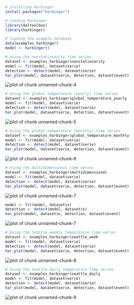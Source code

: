 
``` r
# Installing Harbinger
install.packages("harbinger")
```


``` r
# Loading Harbinger
library(daltoolbox)
library(harbinger) 
```


``` r
# loading the example database
data(examples_harbinger)
model <- harbinger()
```


``` r
# Using the nonstationarity time series 
dataset <- examples_harbinger$nonstationarity
model <- fit(model, dataset$serie)
detection <- detect(model, dataset$serie)
har_plot(model, dataset$serie, detection, dataset$event)
```

![plot of chunk unnamed-chunk-4](fig/examples_harbinger/unnamed-chunk-4-1.png)


``` r
# Using the global temperature (yearly) time series
dataset <- examples_harbinger$global_temperature_yearly
model <- fit(model, dataset$serie)
detection <- detect(model, dataset$serie)
har_plot(model, dataset$serie, detection, dataset$event)
```

![plot of chunk unnamed-chunk-5](fig/examples_harbinger/unnamed-chunk-5-1.png)


``` r
# Using the global temperature (monthly) time series
dataset <- examples_harbinger$global_temperature_monthly
model <- fit(model, dataset$serie)
detection <- detect(model, dataset$serie)
har_plot(model, dataset$serie, detection, dataset$event)
```

![plot of chunk unnamed-chunk-6](fig/examples_harbinger/unnamed-chunk-6-1.png)


``` r
# Using the multidimensional time series 
dataset <- examples_harbinger$multidimensional
model <- fit(model, dataset$serie)
detection <- detect(model, dataset$serie)
har_plot(model, dataset$serie, detection, dataset$event)
```

![plot of chunk unnamed-chunk-7](fig/examples_harbinger/unnamed-chunk-7-1.png)

``` r
model <- fit(model, dataset$x)
detection <- detect(model, dataset$x)
har_plot(model, dataset$x, detection, dataset$event)
```

![plot of chunk unnamed-chunk-7](fig/examples_harbinger/unnamed-chunk-7-2.png)


``` r
# Using the Seattle weekly temperature time series
dataset <- examples_harbinger$seattle_week
model <- fit(model, dataset$serie)
detection <- detect(model, dataset$serie)
har_plot(model, dataset$serie, detection, dataset$event)
```

![plot of chunk unnamed-chunk-8](fig/examples_harbinger/unnamed-chunk-8-1.png)


``` r
# Using the Seattle daily temperature time series
dataset <- examples_harbinger$seattle_daily
model <- fit(model, dataset$serie)
detection <- detect(model, dataset$serie)
har_plot(model, dataset$serie, detection, dataset$event)
```

![plot of chunk unnamed-chunk-9](fig/examples_harbinger/unnamed-chunk-9-1.png)

